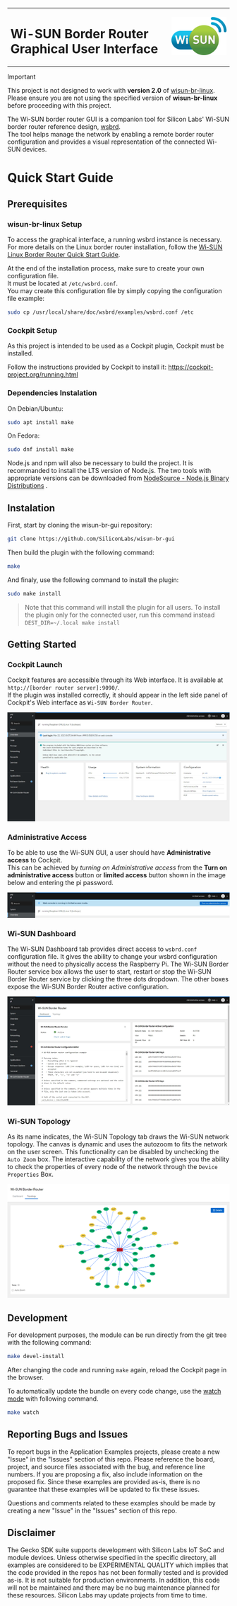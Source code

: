 <table border="0">
  <tr>
    <td align="left" valign="middle">
    <h1>Wi-SUN Border Router Graphical User Interface</h1>
  </td>
  <td align="left" valign="middle">
    <a href="https://wi-sun.org/">
      <img src="pics/wisun-logo.png" title="Wi-SUN" alt="Wi-SUN Logo" width="300"/>
    </a>
  </td>
  </tr>
</table>

> [!IMPORTANT]  
> This project is not designed to work with **version 2.0** of [wisun-br-linux](https://github.com/SiliconLabs/wisun-br-linux). Please ensure you are not using the specified version of **wisun-br-linux** before proceeding with this project.

The Wi-SUN border router GUI is a companion tool for Silicon Labs' Wi-SUN border router reference design, [wsbrd](https://github.com/SiliconLabs/wisun-br-linux).  
The tool helps manage the network by enabling a remote border router configuration and provides a visual representation of the connected Wi-SUN devices.

# Quick Start Guide

## Prerequisites

### wisun-br-linux Setup

To access the graphical interface, a running wsbrd instance is necessary.  
For more details on the Linux border router installation, follow the [Wi-SUN Linux Border Router Quick Start Guide](https://github.com/SiliconLabs/wisun-br-linux/blob/main/README.md).

At the end of the installation process, make sure to create your own configuration file.  
It must be located at `/etc/wsbrd.conf`.  
You may create this configuration file by simply copying the configuration file example:

```sh
sudo cp /usr/local/share/doc/wsbrd/examples/wsbrd.conf /etc
```

### Cockpit Setup

As this project is intended to be used as a Cockpit plugin, Cockpit must be installed.

Follow the instructions provided by Cockpit to install it: <https://cockpit-project.org/running.html>

### Dependencies Instalation

On Debian/Ubuntu:

```sh
sudo apt install make
```

On Fedora:

```sh
sudo dnf install make
```

Node.js and npm will also be necessary to build the project. It is recommanded to install the LTS version of Node.js. The two tools with appropriate versions can be downloaded from [NodeSource - Node.js Binary Distributions](https://github.com/nodesource/distributions) .

## Instalation

First, start by cloning the wisun-br-gui repository:

```sh
git clone https://github.com/SiliconLabs/wisun-br-gui
```

Then build the plugin with the following command:

```sh
make
```

And finaly, use the following command to install the plugin:

```sh
sudo make install
```

> Note that this command will install the plugin for all users. To install the plugin only for the connected user, run this command instead `DEST_DIR=~/.local make install`

## Getting Started

### Cockpit Launch

Cockpit features are accessible through its Web interface. It is available at `http://[border router server]:9090/`.  
If the plugin was installed correctly, it should appear in the left side panel of Cockpit's Web interface as `Wi-SUN Border Router`.

![cockpit](pics/cockpit.png)

### Administrative Access

To be able to use the Wi-SUN GUI, a user should have **Administrative access** to Cockpit.  
This can be achieved by *turning on Administrative access* from the **Turn on administrative access** button or **limited access** button shown in the image below and entering the pi password.

![administrative_access](pics/administrative_access.png)

### Wi-SUN Dashboard

The Wi-SUN Dashboard tab provides direct access to `wsbrd.conf` configuration file. It gives the ability to change your wsbrd configuration without the need to physically access the Raspberry Pi. The Wi-SUN Border Router service box allows the user to start, restart or stop the Wi-SUN Border Router service by clicking the three dots dropdown. The other boxes expose the Wi-SUN Border Router active configuration.

![dashboard](pics/dashboard.png)

### Wi-SUN Topology

As its name indicates, the Wi-SUN Topology tab draws the Wi-SUN network topology. The canvas is dynamic and uses the autozoom to fits the network on the user screen. This functionality can be disabled by unchecking the `Auto Zoom` box. The interactive capability of the network gives you the ability to check the properties of every node of the network through the `Device Properties` Box.

![topology](pics/topology.png)

## Development

For development purposes, the module can be run directly from the git
tree with the following command:

```sh
make devel-install
```

After changing the code and running `make` again, reload the Cockpit page in
the browser.

To automatically update the bundle on every code change, use the [watch mode](https://webpack.js.org/guides/development/#using-watch-mode) with following command.

```sh
make watch
```

## Reporting Bugs and Issues

To report bugs in the Application Examples projects, please create a new "Issue" in the "Issues" section of this repo. Please reference the board, project, and source files associated with the bug, and reference line numbers. If you are proposing a fix, also include information on the proposed fix. Since these examples are provided as-is, there is no guarantee that these examples will be updated to fix these issues.

Questions and comments related to these examples should be made by creating a new "Issue" in the "Issues" section of this repo.

## Disclaimer

The Gecko SDK suite supports development with Silicon Labs IoT SoC and module devices. Unless otherwise specified in the specific directory, all examples are considered to be EXPERIMENTAL QUALITY which implies that the code provided in the repos has not been formally tested and is provided as-is. It is not suitable for production environments. In addition, this code will not be maintained and there may be no bug maintenance planned for these resources. Silicon Labs may update projects from time to time.
